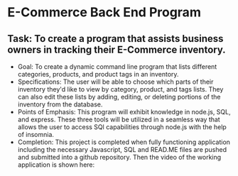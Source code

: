 # E-Commerce Back End Program

## Task: To create a program that assists business owners in tracking their E-Commerce inventory.
* Goal: To create a dynamic command line program that lists different categories, products, and product tags in an inventory.
* Specifications: The user will be able to choose which parts of their inventory they'd like to view by category, product, and tags lists. They can also edit these lists by adding, editing, or deleting portions of the inventory from the database.
* Points of Emphasis: This program will exhibit knowledge in node.js, SQL, and express. These three tools will be utilized in a seamless way that allows the user to access SQl capabilities through node.js with the help of insomnia.
* Completion: This project is completed when fully functioning application including the necessary Javascript, SQL and READ.ME files are pushed and submitted into a github repository. Then the video of the working application is shown here: 